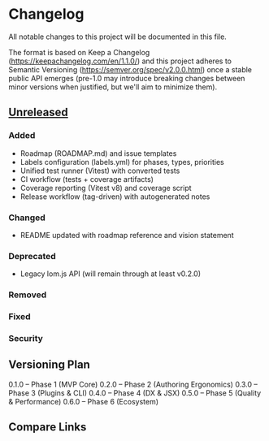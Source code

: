 # Changelog

All notable changes to this project will be documented in this file.

The format is based on Keep a Changelog (https://keepachangelog.com/en/1.1.0/)
and this project adheres to Semantic Versioning (https://semver.org/spec/v2.0.0.html) once a stable public API emerges (pre-1.0 may introduce breaking changes between minor versions when justified, but we'll aim to minimize them).

## [Unreleased]
### Added
- Roadmap (ROADMAP.md) and issue templates
- Labels configuration (labels.yml) for phases, types, priorities
- Unified test runner (Vitest) with converted tests
- CI workflow (tests + coverage artifacts)
- Coverage reporting (Vitest v8) and coverage script
- Release workflow (tag-driven) with autogenerated notes

### Changed
- README updated with roadmap reference and vision statement

### Deprecated
- Legacy lom.js API (will remain through at least v0.2.0)

### Removed
### Fixed
### Security

<!-- Template for future releases:
- Continuous Integration workflow (GitHub Actions) running tests on Node 18/20/22 with caching
### Added
### Changed
### Deprecated
### Removed
-->

## Versioning Plan
0.1.0 – Phase 1 (MVP Core)
0.2.0 – Phase 2 (Authoring Ergonomics)
0.3.0 – Phase 3 (Plugins & CLI)
0.4.0 – Phase 4 (DX & JSX)
0.5.0 – Phase 5 (Quality & Performance)
0.6.0 – Phase 6 (Ecosystem)

## Compare Links
[Unreleased]: https://github.com/NikolasNeofytou/alive_latex/compare/main...HEAD

